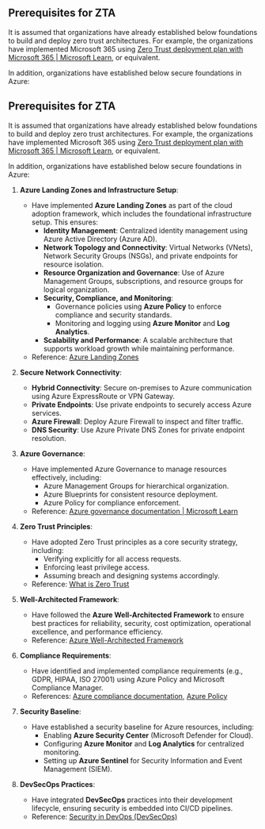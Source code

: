 ## **Prerequisites for ZTA**

It is assumed that organizations have already established below foundations to build and deploy zero trust architectures. For example, the organizations have implemented Microsoft 365 using [Zero Trust deployment plan with Microsoft 365 | Microsoft Learn](https://learn.microsoft.com/en-us/microsoft-365/security/microsoft-365-zero-trust?view=o365-worldwide&bc=%2Fsecurity%2Fzero-trust%2Fbreadcrumb%2Ftoc.json&toc=%2Fsecurity%2Fzero-trust%2Ftoc.json), or equivalent. 

In addition, organizations have established below secure foundations in Azure:

## **Prerequisites for ZTA**

It is assumed that organizations have already established below foundations to build and deploy zero trust architectures. For example, the organizations have implemented Microsoft 365 using [Zero Trust deployment plan with Microsoft 365 | Microsoft Learn](https://learn.microsoft.com/en-us/microsoft-365/security/microsoft-365-zero-trust?view=o365-worldwide), or equivalent.

In addition, organizations have established below secure foundations in Azure:

1. **Azure Landing Zones and Infrastructure Setup**:
   - Have implemented **Azure Landing Zones** as part of the cloud adoption framework, which includes the foundational infrastructure setup. This ensures:
     - **Identity Management**: Centralized identity management using Azure Active Directory (Azure AD).
     - **Network Topology and Connectivity**: Virtual Networks (VNets), Network Security Groups (NSGs), and private endpoints for resource isolation.
     - **Resource Organization and Governance**: Use of Azure Management Groups, subscriptions, and resource groups for logical organization.
     - **Security, Compliance, and Monitoring**:
       - Governance policies using **Azure Policy** to enforce compliance and security standards.
       - Monitoring and logging using **Azure Monitor** and **Log Analytics**.
     - **Scalability and Performance**: A scalable architecture that supports workload growth while maintaining performance.
   - Reference: [Azure Landing Zones](https://learn.microsoft.com/en-us/azure/cloud-adoption-framework/ready/landing-zone/)

2. **Secure Network Connectivity**:
   - **Hybrid Connectivity**: Secure on-premises to Azure communication using Azure ExpressRoute or VPN Gateway.
   - **Private Endpoints**: Use private endpoints to securely access Azure services.
   - **Azure Firewall**: Deploy Azure Firewall to inspect and filter traffic.
   - **DNS Security**: Use Azure Private DNS Zones for private endpoint resolution.

3. **Azure Governance**:
   - Have implemented Azure Governance to manage resources effectively, including:
     - Azure Management Groups for hierarchical organization.
     - Azure Blueprints for consistent resource deployment.
     - Azure Policy for compliance enforcement.
   - Reference: [Azure governance documentation | Microsoft Learn](https://learn.microsoft.com/en-us/azure/governance/)

4. **Zero Trust Principles**:
   - Have adopted Zero Trust principles as a core security strategy, including:
     - Verifying explicitly for all access requests.
     - Enforcing least privilege access.
     - Assuming breach and designing systems accordingly.
   - Reference: [What is Zero Trust](https://learn.microsoft.com/en-us/security/zero-trust/zero-trust-overview)

5. **Well-Architected Framework**:
   - Have followed the **Azure Well-Architected Framework** to ensure best practices for reliability, security, cost optimization, operational excellence, and performance efficiency.
   - Reference: [Azure Well-Architected Framework](https://learn.microsoft.com/en-us/azure/well-architected/what-is-well-architected-framework)

6. **Compliance Requirements**:
   - Have identified and implemented compliance requirements (e.g., GDPR, HIPAA, ISO 27001) using Azure Policy and Microsoft Compliance Manager.
   - References: [Azure compliance documentation](https://learn.microsoft.com/en-us/azure/compliance/), [Azure Policy](https://learn.microsoft.com/en-us/azure/governance/policy/)

7. **Security Baseline**:
   - Have established a security baseline for Azure resources, including:
     - Enabling **Azure Security Center** (Microsoft Defender for Cloud).
     - Configuring **Azure Monitor** and **Log Analytics** for centralized monitoring.
     - Setting up **Azure Sentinel** for Security Information and Event Management (SIEM).

8. **DevSecOps Practices**:
   - Have integrated **DevSecOps** practices into their development lifecycle, ensuring security is embedded into CI/CD pipelines.
   - Reference: [Security in DevOps (DevSecOps)](https://learn.microsoft.com/en-us/devops/operate/security-in-devops)